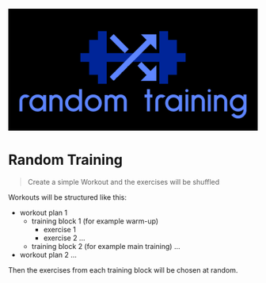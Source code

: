 ![titleimage](assets/icon/title.png)
# Random Training

> Create a simple Workout and the exercises will be shuffled

Workouts will be structured like this:
- workout plan 1
    - training block 1 (for example warm-up)
        - exercise 1
        - exercise 2
        ...
    - training block 2 (for example main training)
    ...
- workout plan 2
...

Then the exercises from each training block will be chosen at random.